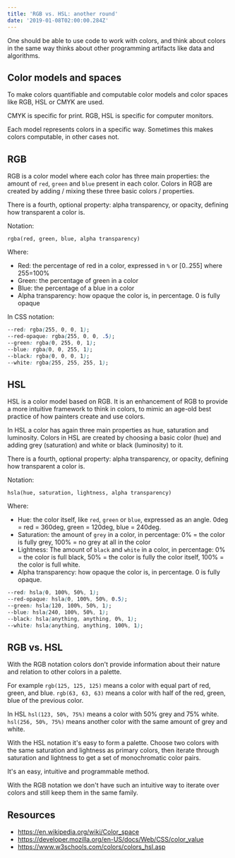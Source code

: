 ```yaml
---
title: 'RGB vs. HSL: another round'
date: '2019-01-08T02:00:00.284Z'
---
```


One should be able to use code to work with colors, and think about colors in the same way thinks about other programming artifacts like data and algorithms.

<!--more-->

## Color models and spaces

To make colors quantifiable and computable color models and color spaces like RGB, HSL or CMYK are used.

CMYK is specific for print. RGB, HSL is specific for computer monitors.

Each model represents colors in a specific way. Sometimes this makes colors computable, in other cases not.

## RGB

RGB is a color model where each color has three main properties: the amount of `red`, `green` and `blue` present in each color. Colors in RGB are created by adding / mixing these three basic colors / properties.

There is a fourth, optional property: alpha transparency, or opacity, defining how transparent a color is.

Notation:

`rgba(red, green, blue, alpha transparency)`

Where:

- Red: the percentage of red in a color, expressed in `%` or [0..255] where 255=100%
- Green: the percentage of green in a color
- Blue: the percentage of a blue in a color
- Alpha transparency: how opaque the color is, in percentage. 0 is fully opaque

In CSS notation:

```CSS
--red: rgba(255, 0, 0, 1);
--red-opaque: rgba(255, 0, 0, .5);
--green: rgba(0, 255, 0, 1);
--blue: rgba(0, 0, 255, 1);
--black: rgba(0, 0, 0, 1);
--white: rgba(255, 255, 255, 1);
```

## HSL

HSL is a color model based on RGB. It is an enhancement of RGB to provide a more intuitive framework to think in colors, to mimic an age-old best practice of how painters create and use colors.

In HSL a color has again three main properties as hue, saturation and luminosity. Colors in HSL are created by choosing a basic color (hue) and adding grey (saturation) and white or black (luminosity) to it.

There is a fourth, optional property: alpha transparency, or opacity, defining how transparent a color is.

Notation:

`hsla(hue, saturation, lightness, alpha transparency)`

Where:

- Hue: the color itself, like `red`, `green` or `blue`, expressed as an angle. 0deg = red = 360deg, green = 120deg, blue = 240deg.
- Saturation: the amount of `grey` in a color, in percentage: 0% = the color is fully grey, 100% = no grey at all in the color
- Lightness: The amount of `black` and `white` in a color, in percentage: 0% = the color is full black, 50% = the color is fully the color itself, 100% = the color is full white.
- Alpha transparency: how opaque the color is, in percentage. 0 is fully opaque.

```CSS
--red: hsla(0, 100%, 50%, 1);
--red-opaque: hsla(0, 100%, 50%, 0.5);
--green: hsla(120, 100%, 50%, 1);
--blue: hsla(240, 100%, 50%, 1);
--black: hsla(anything, anything, 0%, 1);
--white: hsla(anything, anything, 100%, 1);
```

## RGB vs. HSL

With the RGB notation colors don't provide information about their nature and relation to other colors in a palette.

For example `rgb(125, 125, 125)` means a color with equal part of red, green, and blue. `rgb(63, 63, 63)` means a color with half of the red, green, blue of the previous color.

In HSL `hsl(123, 50%, 75%)` means a color with 50% grey and 75% white. `hsl(256, 50%, 75%)` means another color with the same amount of grey and white.

With the HSL notation it's easy to form a palette. Choose two colors with the same saturation and lightness as primary colors, then iterate through saturation and lightness to get a set of monochromatic color pairs.

It's an easy, intuitive and programmable method.

With the RGB notation we don't have such an intuitive way to iterate over colors and still keep them in the same family.

## Resources

- https://en.wikipedia.org/wiki/Color_space
- https://developer.mozilla.org/en-US/docs/Web/CSS/color_value
- https://www.w3schools.com/colors/colors_hsl.asp
